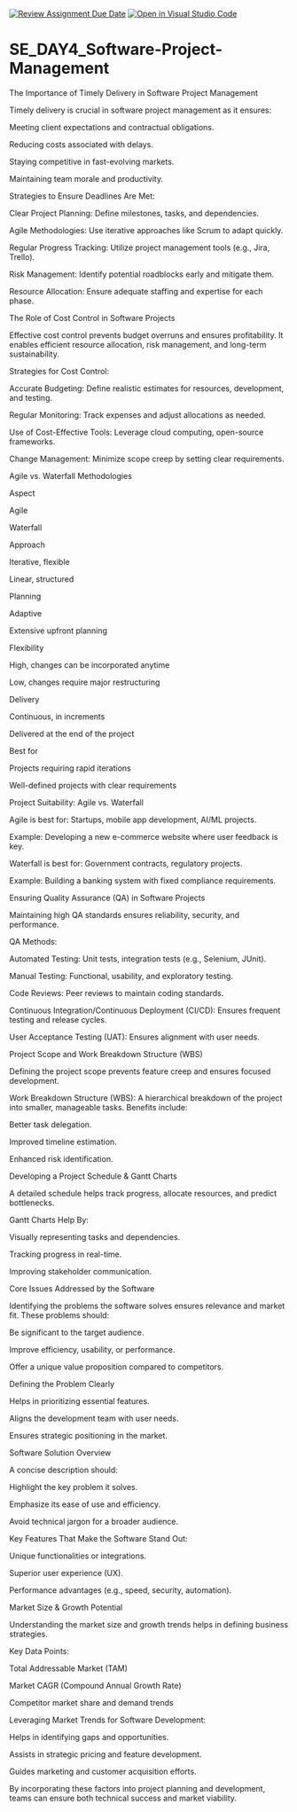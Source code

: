 [![Review Assignment Due Date](https://classroom.github.com/assets/deadline-readme-button-22041afd0340ce965d47ae6ef1cefeee28c7c493a6346c4f15d667ab976d596c.svg)](https://classroom.github.com/a/9pw6JKcu)
[![Open in Visual Studio Code](https://classroom.github.com/assets/open-in-vscode-2e0aaae1b6195c2367325f4f02e2d04e9abb55f0b24a779b69b11b9e10269abc.svg)](https://classroom.github.com/online_ide?assignment_repo_id=18506601&assignment_repo_type=AssignmentRepo)
# SE_DAY4_Software-Project-Management
The Importance of Timely Delivery in Software Project Management

Timely delivery is crucial in software project management as it ensures:

Meeting client expectations and contractual obligations.

Reducing costs associated with delays.

Staying competitive in fast-evolving markets.

Maintaining team morale and productivity.

Strategies to Ensure Deadlines Are Met:

Clear Project Planning: Define milestones, tasks, and dependencies.

Agile Methodologies: Use iterative approaches like Scrum to adapt quickly.

Regular Progress Tracking: Utilize project management tools (e.g., Jira, Trello).

Risk Management: Identify potential roadblocks early and mitigate them.

Resource Allocation: Ensure adequate staffing and expertise for each phase.

The Role of Cost Control in Software Projects

Effective cost control prevents budget overruns and ensures profitability. It enables efficient resource allocation, risk management, and long-term sustainability.

Strategies for Cost Control:

Accurate Budgeting: Define realistic estimates for resources, development, and testing.

Regular Monitoring: Track expenses and adjust allocations as needed.

Use of Cost-Effective Tools: Leverage cloud computing, open-source frameworks.

Change Management: Minimize scope creep by setting clear requirements.

Agile vs. Waterfall Methodologies

Aspect

Agile

Waterfall

Approach

Iterative, flexible

Linear, structured

Planning

Adaptive

Extensive upfront planning

Flexibility

High, changes can be incorporated anytime

Low, changes require major restructuring

Delivery

Continuous, in increments

Delivered at the end of the project

Best for

Projects requiring rapid iterations

Well-defined projects with clear requirements

Project Suitability: Agile vs. Waterfall

Agile is best for: Startups, mobile app development, AI/ML projects.

Example: Developing a new e-commerce website where user feedback is key.

Waterfall is best for: Government contracts, regulatory projects.

Example: Building a banking system with fixed compliance requirements.

Ensuring Quality Assurance (QA) in Software Projects

Maintaining high QA standards ensures reliability, security, and performance.

QA Methods:

Automated Testing: Unit tests, integration tests (e.g., Selenium, JUnit).

Manual Testing: Functional, usability, and exploratory testing.

Code Reviews: Peer reviews to maintain coding standards.

Continuous Integration/Continuous Deployment (CI/CD): Ensures frequent testing and release cycles.

User Acceptance Testing (UAT): Ensures alignment with user needs.

Project Scope and Work Breakdown Structure (WBS)

Defining the project scope prevents feature creep and ensures focused development.

Work Breakdown Structure (WBS):
A hierarchical breakdown of the project into smaller, manageable tasks. Benefits include:

Better task delegation.

Improved timeline estimation.

Enhanced risk identification.

Developing a Project Schedule & Gantt Charts

A detailed schedule helps track progress, allocate resources, and predict bottlenecks.

Gantt Charts Help By:

Visually representing tasks and dependencies.

Tracking progress in real-time.

Improving stakeholder communication.

Core Issues Addressed by the Software

Identifying the problems the software solves ensures relevance and market fit. These problems should:

Be significant to the target audience.

Improve efficiency, usability, or performance.

Offer a unique value proposition compared to competitors.

Defining the Problem Clearly

Helps in prioritizing essential features.

Aligns the development team with user needs.

Ensures strategic positioning in the market.

Software Solution Overview

A concise description should:

Highlight the key problem it solves.

Emphasize its ease of use and efficiency.

Avoid technical jargon for a broader audience.

Key Features That Make the Software Stand Out:

Unique functionalities or integrations.

Superior user experience (UX).

Performance advantages (e.g., speed, security, automation).

Market Size & Growth Potential

Understanding the market size and growth trends helps in defining business strategies.

Key Data Points:

Total Addressable Market (TAM)

Market CAGR (Compound Annual Growth Rate)

Competitor market share and demand trends

Leveraging Market Trends for Software Development:

Helps in identifying gaps and opportunities.

Assists in strategic pricing and feature development.

Guides marketing and customer acquisition efforts.

By incorporating these factors into project planning and development, teams can ensure both technical success and market viability.


